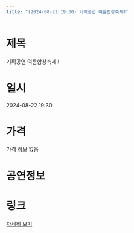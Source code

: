 ```yaml
---
title: "(2024-08-22 19:30) 기획공연 여름합창축제Ⅱ"
---
```


# 제목
기획공연 여름합창축제Ⅱ

# 일시
2024-08-22 19:30

# 가격
가격 정보 없음

# 공연정보
  
  


# 링크
[자세히 보기](https://www.sac.or.kr/site/main/show/show_view?SN=60794 "https://www.sac.or.kr/site/main/show/show_view?SN=60794")
